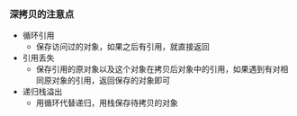 ### 深拷贝的注意点
- 循环引用
  - 保存访问过的对象，如果之后有引用，就直接返回
- 引用丢失
  - 保存引用的原对象以及这个对象在拷贝后对象中的引用，如果遇到有对相同原对象的引用，返回保存的对象即可
- 递归栈溢出
  - 用循环代替递归，用栈保存待拷贝的对象